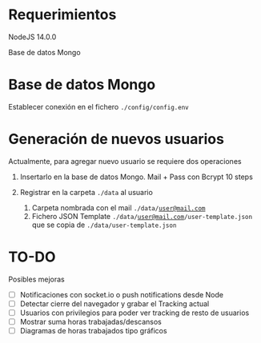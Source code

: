 # Requerimientos

NodeJS 14.0.0

Base de datos Mongo


# Base de datos Mongo

Establecer conexión en el fichero <code>./config/config.env</code>


# Generación de nuevos usuarios

Actualmente, para agregar nuevo usuario se requiere dos operaciones

1. Insertarlo en la base de datos Mongo. Mail + Pass con Bcrypt 10 steps

2. Registrar en la carpeta <code>./data</code> al usuario

    1. Carpeta nombrada con el mail <code>./data/user@mail.com</code>
    2. Fichero JSON Template <code>./data/user@mail.com/user-template.json</code> que se copia de <code>./data/user-template.json</code>


# TO-DO

Posibles mejoras    
- [ ] Notificaciones con socket.io o push notifications desde Node
- [ ] Detectar cierre del navegador y grabar el Tracking actual
- [ ] Usuarios con privilegios para poder ver tracking de resto de usuarios
- [ ] Mostrar suma horas trabajadas/descansos
- [ ] Diagramas de horas trabajados tipo gráficos
